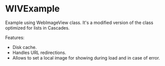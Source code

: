 WIVExample
==========

Example using WebImageView class. It's a modified version of the class optimized for lists in Cascades.

Features:

- Disk cache.
- Handles URL redirections.
- Allows to set a local image for showing during load and in case of error.
